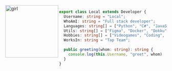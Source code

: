 <img align="left" alt="girl" src="https://thumbs.gfycat.com/ThunderousRecklessHumpbackwhale-size_restricted.gif" width="165"/>

```typescript
export class Local extends Developer {
  Username: string = "Local";
  WhoAmI: string = "Full stack developer";
  Languages: string[] = ["Python", "C#", "JavaScript", "TypeScript"];
  Utils: string[] = ["Figma", "Docker", "Dokku", "Terminal"];
  Hobbies: string[] = ["Videogames", "Coding", "Watching anime"];
  WorksIn: string = "Tap Team";
  
  public greeting(whom: string): string {
    console.log(this.Username, "greet", whom)
  }
}
```
